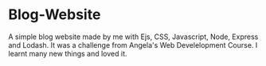 # Blog-Website
A simple blog website made by me with Ejs, CSS, Javascript, Node, Express and Lodash.
It was a challenge from Angela's Web Develelopment Course.
I learnt many new things and loved it.
